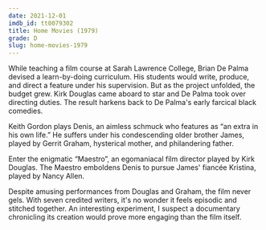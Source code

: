 ```yaml
---
date: 2021-12-01
imdb_id: tt0079302
title: Home Movies (1979)
grade: D
slug: home-movies-1979
---
```


While teaching a film course at Sarah Lawrence College, Brian De Palma devised a learn-by-doing curriculum. His students would write, produce, and direct a feature under his supervision. But as the project unfolded, the budget grew. Kirk Douglas came aboard to star and De Palma took over directing duties. The result harkens back to De Palma's early farcical black comedies.

<!-- end -->

Keith Gordon plays Denis, an aimless schmuck who features as “an extra in his own life.” He suffers under his condescending older brother James, played by Gerrit Graham, hysterical mother, and philandering father.

Enter the enigmatic “Maestro”, an egomaniacal film director played by Kirk Douglas. The Maestro emboldens Denis to pursue James' fiancée Kristina, played by Nancy Allen.

Despite amusing performances from Douglas and Graham, the film never gels. With seven credited writers, it's no wonder it feels episodic and stitched together. An interesting experiment, I suspect a documentary chronicling its creation would prove more engaging than the film itself.